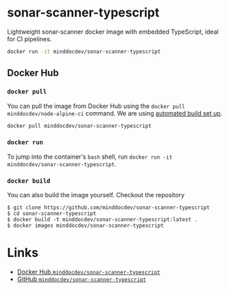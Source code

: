 # sonar-scanner-typescript
Lightweight sonar-scanner docker image with embedded TypeScript, ideal for CI pipelines.

```sh
docker run -it minddocdev/sonar-scanner-typescript
```

## Docker Hub

### `docker pull`

You can pull the image from Docker Hub using the `docker pull minddocdev/node-alpine-ci` command. We are using [automated build set up](https://docs.docker.com/docker-hub/builds/#create-an-automated-build).

```sh
docker pull minddocdev/sonar-scanner-typescript
```

### `docker run`

To jump into the container's `bash` shell, run `docker run -it minddocdev/sonar-scanner-typescript`.

### `docker build`

You can also build the image yourself. Checkout the repository

```
$ git clone https://github.com/minddocdev/sonar-scanner-typescript
$ cd sonar-scanner-typescript
$ docker build -t minddocdev/sonar-scanner-typescript:latest .
$ docker images minddocdev/sonar-scanner-typescript
```

# Links

- [Docker Hub `minddocdev/sonar-scanner-typescript`](https://hub.docker.com/r/minddocdev/sonar-scanner-typescript/)
- [GitHub `minddocdev/sonar-scanner-typescript`](https://github.com/minddocdev/sonar-scanner-typescript)
